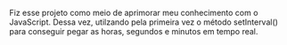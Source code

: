 Fiz esse projeto como meio de aprimorar meu conhecimento com o JavaScript.
Dessa vez, utilzando pela primeira vez o método setInterval() para conseguir pegar as 
horas, segundos e minutos em tempo real.

